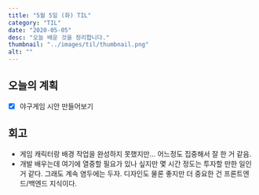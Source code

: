 ```yaml
---
title: "5월 5일 (화) TIL"
category: "TIL"
date: "2020-05-05"
desc: "오늘 배운 것을 정리합니다."
thumbnail: "../images/til/thumbnail.png"
alt: ""
---
```


## 오늘의 계획

- [x] 야구게임 시안 만들어보기

## 회고

- 게임 캐릭터랑 배경 작업을 완성하지 못했지만... 어느정도 집중해서 잘 한 거 같음.
- 개발 배우는데 여기에 열중할 필요가 있나 싶지만 몇 시간 정도는 투자할 만한 일인 거 같다. 그래도 계속 염두에는 두자. 디자인도 물론 좋지만 더 중요한 건 프론트엔드/백엔드 지식이다.
